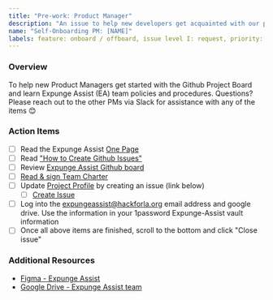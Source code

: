 ```yaml
---
title: "Pre-work: Product Manager"
description: "An issue to help new developers get acquainted with our processes."
name: "Self-Onboarding PM: [NAME]"
labels: feature: onboard / offboard, issue level I: request, priority: medium, role: product management, size: 1pt
---
```


### Overview

To help new Product Managers get started with the Github Project Board and learn Expunge Assist (EA) team policies and procedures. Questions? Please reach out to the other PMs via Slack for assistance with any of the items 😊

### Action Items

- [ ] Read the Expunge Assist [One Page](https://docs.google.com/document/d/1SVgk4vH02oH7kUVbphKebrWMQNOMtzkIkpcksnHAULo/edit)
- [ ] Read ["How to Create Github Issues"](https://github.com/hackforla/expunge-assist/wiki/How-to-Create-Issues)
- [ ] Review [Expunge Assist Github board](https://github.com/orgs/hackforla/projects/77/views/1)
- [ ] [Read & sign Team Charter](https://github.com/hackforla/expunge-assist/wiki/Expunge-Assist-Team-Charter)
- [ ] Update [Project Profile](https://www.hackforla.org/projects/expunge-assist) by creating an issue (link below)
  - [ ] [Create Issue](https://github.com/hackforla/website/issues/new?assignees=&labels=P-Feature%3A+Project+Info+and+Page%2Crole%3A+back+end%2FdevOps%2Crole%3A+front+end%2CComplexity%3A+Small%2Csize%3A+0.5pt%2Ctime+sensitive&projects=&template=project-profile-card-review-and-update.yml&title=Update+Project+Profile%3A+%5BProject+Name%5D)
- [ ] Log into the expungeassist@hackforla.org email address and google drive. Use the information in your 1password Expunge-Assist vault information
- [ ] Once all above items are finished, scroll to the bottom and click "Close issue"

### Additional Resources

- [Figma - Expunge Assist](https://www.figma.com/file/hYqRxmBVtJbDv9DJXV6nra/Expunge-Assist-Main-Figma?type=design&node-id=2-21&mode=design&t=gp9ORTk5A0xuk3TF-0)
- [Google Drive - Expunge Assist team](https://drive.google.com/drive/folders/1qR-5gm7a-3h-Zm6Tu8IxDQ6yL488kf1n?usp=sharing)
